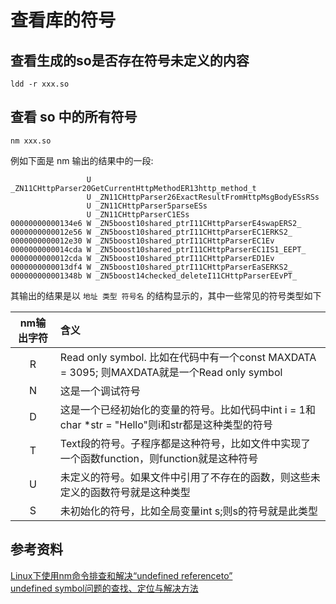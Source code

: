 # 查看库的符号

## 查看生成的so是否存在符号未定义的内容
``` shell
ldd -r xxx.so
```

## 查看 so 中的所有符号
``` shell
nm xxx.so
```

例如下面是 nm 输出的结果中的一段:  
```
                 U _ZN11CHttpParser20GetCurrentHttpMethodER13http_method_t
                 U _ZN11CHttpParser26ExactResultFromHttpMsgBodyESsRSs
                 U _ZN11CHttpParser5parseESs
                 U _ZN11CHttpParserC1ESs
00000000000134e6 W _ZN5boost10shared_ptrI11CHttpParserE4swapERS2_
0000000000012e56 W _ZN5boost10shared_ptrI11CHttpParserEC1ERKS2_
0000000000012e30 W _ZN5boost10shared_ptrI11CHttpParserEC1Ev
0000000000014cda W _ZN5boost10shared_ptrI11CHttpParserEC1IS1_EEPT_
0000000000012cda W _ZN5boost10shared_ptrI11CHttpParserED1Ev
0000000000013df4 W _ZN5boost10shared_ptrI11CHttpParserEaSERKS2_
000000000001348b W _ZN5boost14checked_deleteI11CHttpParserEEvPT_
```
其输出的结果是以 `地址 类型 符号名`
的结构显示的，其中一些常见的符号类型如下  

| nm输出字符 | 含义 |
|:-:|:-----------------------------------------------------------------------------------------------|
| R | Read only symbol. 比如在代码中有一个const MAXDATA = 3095; 则MAXDATA就是一个Read only symbol      |
| N | 这是一个调试符号                                                                                |
| D | 这是一个已经初始化的变量的符号。比如代码中int i = 1和char \*str = "Hello"则i和str都是这种类型的符号|
| T | Text段的符号。子程序都是这种符号，比如文件中实现了一个函数function，则function就是这种符号         |
| U | 未定义的符号。如果文件中引用了不存在的函数，则这些未定义的函数符号就是这种类型                      |
| S | 未初始化的符号，比如全局变量int s;则s的符号就是此类型                                             |

## 参考资料

[Linux下使用nm命令排查和解决“undefined referenceto”](https://blog.csdn.net/acs713/article/details/13505931)  
[undefined symbol问题的查找、定位与解决方法](https://blog.csdn.net/buknow/article/details/96130049)  
